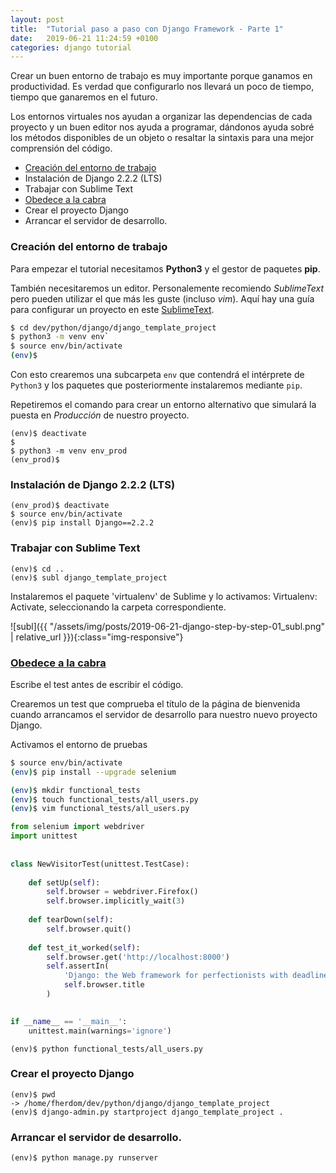 ```yaml
---
layout: post
title:  "Tutorial paso a paso con Django Framework - Parte 1"
date:   2019-06-21 11:24:59 +0100
categories: django tutorial
---
```


Crear un buen entorno de trabajo es muy importante porque ganamos en productividad. Es verdad que configurarlo nos llevará un poco de tiempo, tiempo que ganaremos en el futuro.

Los entornos virtuales nos ayudan a organizar las dependencias de cada proyecto y un buen editor nos ayuda a programar, dándonos ayuda sobré los métodos disponibles de un objeto o resaltar la sintaxis para una mejor comprensión del código.

* [Creación del entorno de trabajo](#creacion-del-entorno-de-trabajo)
* Instalación de Django 2.2.2 (LTS)
* Trabajar con Sublime Text
* [Obedece a la cabra](http://www.obeythetestinggoat.com/)
* Crear el proyecto Django
* Arrancar el servidor de desarrollo.

### Creación del entorno de trabajo

Para empezar el tutorial necesitamos **Python3** y el gestor de paquetes **pip**.

También necesitaremos un editor. Personalemente recomiendo *SublimeText* pero pueden utilizar el que más les guste (incluso *vim*). Aquí hay una guía para configurar un proyecto en este [SublimeText][1].

```bash
$ cd dev/python/django/django_template_project
$ python3 -m venv env`
$ source env/bin/activate
(env)$ 
```

Con esto crearemos una subcarpeta `env` que contendrá el intérprete de `Python3` y los paquetes que posteriormente instalaremos mediante `pip`.

Repetiremos el comando para crear un entorno alternativo que simulará la puesta en *Producción* de nuestro proyecto.

```
(env)$ deactivate
$
$ python3 -m venv env_prod
(env_prod)$
```

### Instalación de Django 2.2.2 (LTS)

```
(env_prod)$ deactivate
$ source env/bin/activate
(env)$ pip install Django==2.2.2
```


### Trabajar con Sublime Text

```
(env)$ cd ..
(env)$ subl django_template_project
```

Instalaremos el paquete 'virtualenv' de Sublime y lo activamos: Virtualenv: Activate, seleccionando la carpeta correspondiente.

![subl]({{ "/assets/img/posts/2019-06-21-django-step-by-step-01_subl.png" | relative_url }}){:class="img-responsive"}

### [Obedece a la cabra](http://www.obeythetestinggoat.com/)

>
Escribe el test antes de escribir el código.
>

Crearemos un test que comprueba el título de la página de bienvenida cuando arrancamos el servidor de desarrollo para nuestro nuevo proyecto Django.

Activamos el entorno de pruebas

```bash
$ source env/bin/activate
(env)$ pip install --upgrade selenium
```

```bash
(env)$ mkdir functional_tests
(env)$ touch functional_tests/all_users.py
(env)$ vim functional_tests/all_users.py 
```

```python
from selenium import webdriver
import unittest
 
 
class NewVisitorTest(unittest.TestCase):
 
    def setUp(self):
        self.browser = webdriver.Firefox()
        self.browser.implicitly_wait(3)
 
    def tearDown(self):
        self.browser.quit()
 
    def test_it_worked(self):
        self.browser.get('http://localhost:8000')
        self.assertIn(
            'Django: the Web framework for perfectionists with deadlines.',
            self.browser.title
        )

 
if __name__ == '__main__':
    unittest.main(warnings='ignore')
```

`(env)$ python functional_tests/all_users.py`

### Crear el proyecto Django

```
(env)$ pwd
-> /home/fherdom/dev/python/django/django_template_project
(env)$ django-admin.py startproject django_template_project .
```

### Arrancar el servidor de desarrollo.

```
(env)$ python manage.py runserver
```

[1]: http://www.marinamele.com/2014/03/install-and-configure-sublime-text-3.html
